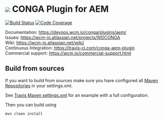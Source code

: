 <img src="https://wcm.io/images/favicon-16@2x.png"/> CONGA Plugin for AEM
======
[![Build Status](https://travis-ci.com/wcm-io-devops/conga-aem-plugin.png?branch=develop)](https://travis-ci.com/wcm-io-devops/conga-aem-plugin)
[![Code Coverage](https://codecov.io/gh/wcm-io-devops/conga-aem-plugin/branch/develop/graph/badge.svg)](https://codecov.io/gh/wcm-io-devops/conga-aem-plugin)

Documentation: https://devops.wcm.io/conga/plugins/aem/<br/>
Issues: https://wcm-io.atlassian.net/projects/WDCONGA<br/>
Wiki: https://wcm-io.atlassian.net/wiki/<br/>
Continuous Integration: https://travis-ci.com/conga-aem-plugin<br/>
Commercial support: https://wcm.io/commercial-support.html


## Build from sources

If you want to build from sources make sure you have configured all [Maven Repositories](https://devops.wcm.io/maven.html) in your settings.xml.

See [Travis Maven settings.xml](https://github.com/conga-aem-plugin/blob/master/.travis.maven-settings.xml) for an example with a full configuration.

Then you can build using

```
mvn clean install
```

